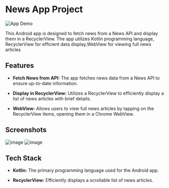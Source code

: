 # News App Project

![App Demo](demo.gif)

This Android app is designed to fetch news from a News API and display them in a RecyclerView. The app utilizes Kotlin programming language, RecyclerView for efficient data display,WebView for viewing full news articles

## Features

- **Fetch News from API:** The app fetches news data from a News API to ensure up-to-date information.

- **Display in RecyclerView:** Utilizes a RecyclerView to efficiently display a list of news articles with brief details.

- **WebView:** Allows users to view full news articles by tapping on the RecyclerView items, opening them in a Chrome WebView.

## Screenshots

![image](https://github.com/Sharathkumarv07/Kotlin/assets/159021190/b43fc5b9-eba6-4948-b2e0-d0536b2f271f)       ![image](https://github.com/Sharathkumarv07/Kotlin/assets/159021190/7329c22e-c8eb-49bd-9d77-49e43fcd821a)


## Tech Stack

- **Kotlin:** The primary programming language used for the Android app.

- **RecyclerView:** Efficiently displays a scrollable list of news articles.

